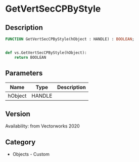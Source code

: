# GetVertSecCPByStyle

## Description
```pascal
FUNCTION GetVertSecCPByStyle(hObject : HANDLE) : BOOLEAN;
```

```python

def vs.GetVertSecCPByStyle(hObject):
    return BOOLEAN
```

## Parameters
|Name|Type|Description|
|---|---|---|
|hObject|HANDLE||

## Version
Availability: from Vectorworks 2020
## Category
* Objects - Custom

